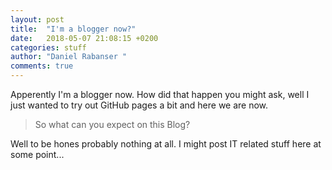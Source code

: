 ```yaml
---
layout: post
title:  "I'm a blogger now?"
date:   2018-05-07 21:08:15 +0200
categories: stuff
author: "Daniel Rabanser "
comments: true
---
```

Apperently I'm a blogger now. How did that happen you might ask, well I just wanted to try out GitHub pages a bit and here we are now.<!--excerpt-->
> So what can you expect on this Blog?

Well to be hones probably nothing at all. I might post IT related stuff here at some point...
